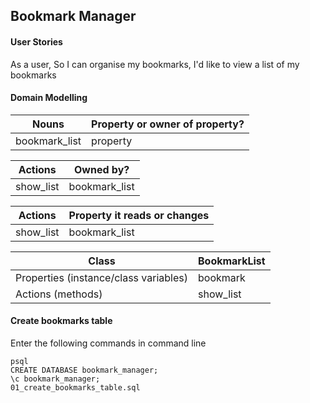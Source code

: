 ## Bookmark Manager

#### User Stories
As a user,
So I can organise my bookmarks,
I'd like to view a list of my bookmarks

#### Domain Modelling
|Nouns| Property or owner of property? |
|-----|---------------------|
|bookmark_list|property|

|Actions| Owned by? |
|-----|---------------------|
|show_list|bookmark_list|

|Actions| Property it reads or changes |
|-----|---------------------|
|show_list|bookmark_list|

|Class| BookmarkList|
|-----|-------|
|Properties (instance/class variables)| bookmark|
|Actions (methods)|show_list|

#### Create bookmarks table

Enter the following commands in command line
```
psql
CREATE DATABASE bookmark_manager;
\c bookmark_manager;
01_create_bookmarks_table.sql
```
